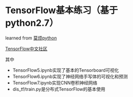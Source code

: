 # TensorFlow基本练习（基于python2.7）
learned from [莫烦python](https://morvanzhou.github.io/tutorials/machine-learning/tensorflow/)

[TensorFlow中文社区](http://www.tensorfly.cn/tfdoc/get_started/introduction.html)

其中

- TensorFlow5.ipynb实现了基本的Tensorboard可视化
- TensorFlow6.ipynb实现了神经网络手写体的可视化和预测
- TensorFlow7.ipynb实现CNN卷积神经网络
- dis_tf/train.py是分布式TensorFlow的基本使用